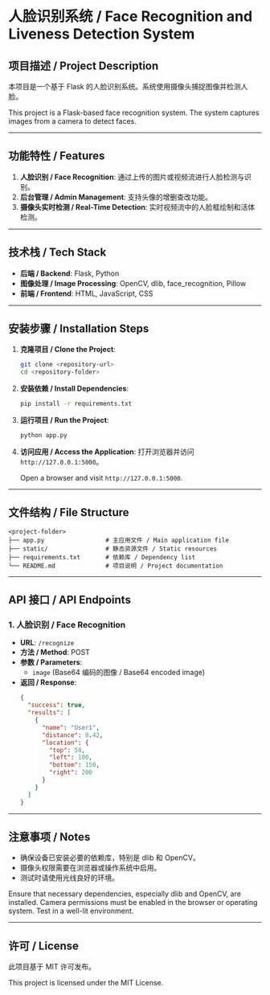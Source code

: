 # 人脸识别系统 / Face Recognition and Liveness Detection System

## 项目描述 / Project Description

本项目是一个基于 Flask 的人脸识别系统。系统使用摄像头捕捉图像并检测人脸。

This project is a Flask-based face recognition system. The system captures images from a camera to detect faces.

---

## 功能特性 / Features

1. **人脸识别 / Face Recognition**: 通过上传的图片或视频流进行人脸检测与识别。
2. **后台管理 / Admin Management**: 支持头像的增删查改功能。
3. **摄像头实时检测 / Real-Time Detection**: 实时视频流中的人脸框绘制和活体检测。

---

## 技术栈 / Tech Stack

- **后端 / Backend**: Flask, Python
- **图像处理 / Image Processing**: OpenCV, dlib, face_recognition, Pillow
- **前端 / Frontend**: HTML, JavaScript, CSS

---

## 安装步骤 / Installation Steps

1. **克隆项目 / Clone the Project**:

   ```bash
   git clone <repository-url>
   cd <repository-folder>
   ```

2. **安装依赖 / Install Dependencies**:

   ```bash
   pip install -r requirements.txt
   ```

3. **运行项目 / Run the Project**:

   ```bash
   python app.py
   ```

4. **访问应用 / Access the Application**:
   打开浏览器并访问 `http://127.0.0.1:5000`。

   Open a browser and visit `http://127.0.0.1:5000`.

---

## 文件结构 / File Structure

```plaintext
<project-folder>
├── app.py                 # 主应用文件 / Main application file
├── static/                # 静态资源文件 / Static resources
├── requirements.txt       # 依赖库 / Dependency list
└── README.md              # 项目说明 / Project documentation
```

---

## API 接口 / API Endpoints

### 1. **人脸识别 / Face Recognition**

- **URL**: `/recognize`
- **方法 / Method**: POST
- **参数 / Parameters**:
  - `image` (Base64 编码的图像 / Base64 encoded image)
- **返回 / Response**:
  ```json
  {
    "success": true,
    "results": [
      {
        "name": "User1",
        "distance": 0.42,
        "location": {
          "top": 50,
          "left": 100,
          "bottom": 150,
          "right": 200
        }
      }
    ]
  }
  ```

---

## 注意事项 / Notes

- 确保设备已安装必要的依赖库，特别是 dlib 和 OpenCV。
- 摄像头权限需要在浏览器或操作系统中启用。
- 测试时请使用光线良好的环境。

Ensure that necessary dependencies, especially dlib and OpenCV, are installed. Camera permissions must be enabled in the browser or operating system. Test in a well-lit environment.

---

## 许可 / License

此项目基于 MIT 许可发布。

This project is licensed under the MIT License.
